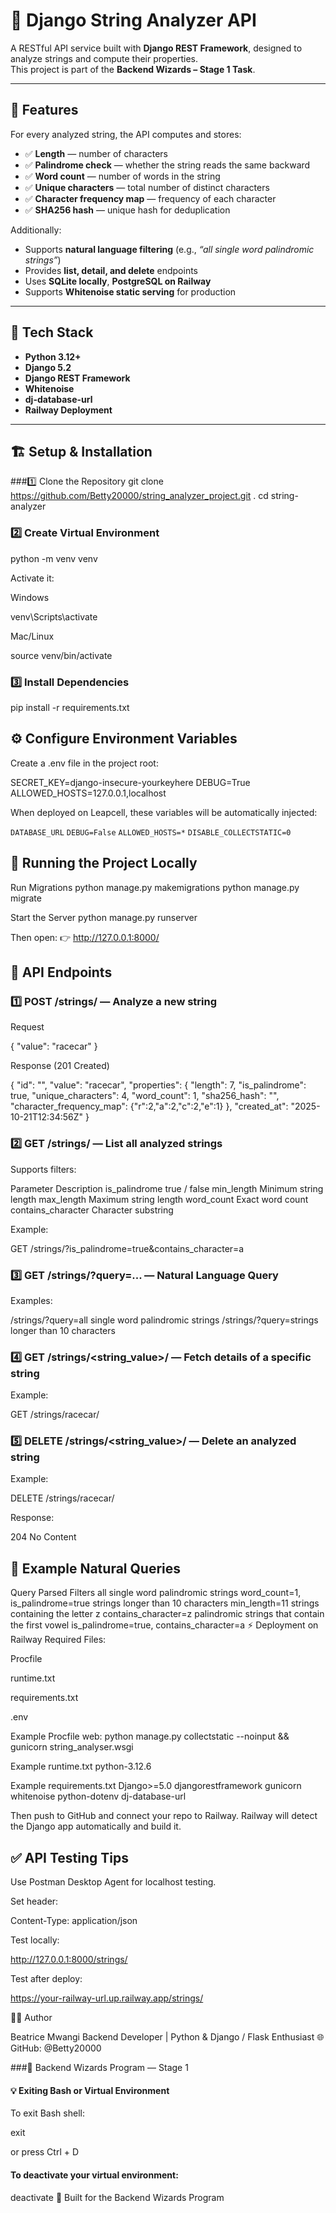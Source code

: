 # 🧠 Django String Analyzer API

A RESTful API service built with **Django REST Framework**, designed to analyze strings and compute their properties.  
This project is part of the **Backend Wizards – Stage 1 Task**.

---

## 🚀 Features

For every analyzed string, the API computes and stores:

- ✅ **Length** — number of characters  
- ✅ **Palindrome check** — whether the string reads the same backward  
- ✅ **Word count** — number of words in the string  
- ✅ **Unique characters** — total number of distinct characters  
- ✅ **Character frequency map** — frequency of each character  
- ✅ **SHA256 hash** — unique hash for deduplication  

Additionally:
- Supports **natural language filtering** (e.g., _“all single word palindromic strings”_)
- Provides **list, detail, and delete** endpoints  
- Uses **SQLite locally**, **PostgreSQL on Railway**
- Supports **Whitenoise static serving** for production  

---

## 🧩 Tech Stack

- **Python 3.12+**
- **Django 5.2**
- **Django REST Framework**
- **Whitenoise**
- **dj-database-url**
- **Railway Deployment**

---

## 🏗️ Setup & Installation
###1️⃣ Clone the Repository
git clone https://github.com/Betty20000/string_analyzer_project.git
. cd string-analyzer

### 2️⃣ Create Virtual Environment
python -m venv venv


Activate it:

Windows

venv\Scripts\activate


Mac/Linux

source venv/bin/activate

### 3️⃣ Install Dependencies
pip install -r requirements.txt

## ⚙️ Configure Environment Variables

Create a .env file in the project root:

SECRET_KEY=django-insecure-yourkeyhere
DEBUG=True
ALLOWED_HOSTS=127.0.0.1,localhost


When deployed on Leapcell, these variables will be automatically injected:

`DATABASE_URL`
`DEBUG=False`
`ALLOWED_HOSTS=*`
`DISABLE_COLLECTSTATIC=0`

## 🧠 Running the Project Locally
Run Migrations
python manage.py makemigrations
python manage.py migrate

Start the Server
python manage.py runserver


Then open:
👉 http://127.0.0.1:8000/

## 🔗 API Endpoints
### 1️⃣ POST /strings/ — Analyze a new string

Request

{
  "value": "racecar"
}


Response (201 Created)

{
  "id": "<sha256>",
  "value": "racecar",
  "properties": {
    "length": 7,
    "is_palindrome": true,
    "unique_characters": 4,
    "word_count": 1,
    "sha256_hash": "<sha256>",
    "character_frequency_map": {"r":2,"a":2,"c":2,"e":1}
  },
  "created_at": "2025-10-21T12:34:56Z"
}

### 2️⃣ GET /strings/ — List all analyzed strings

Supports filters:

Parameter	Description
is_palindrome	true / false
min_length	Minimum string length
max_length	Maximum string length
word_count	Exact word count
contains_character	Character substring

Example:

GET /strings/?is_palindrome=true&contains_character=a

### 3️⃣ GET /strings/?query=... — Natural Language Query

Examples:

/strings/?query=all single word palindromic strings
/strings/?query=strings longer than 10 characters

### 4️⃣ GET /strings/<string_value>/ — Fetch details of a specific string

Example:

GET /strings/racecar/

### 5️⃣ DELETE /strings/<string_value>/ — Delete an analyzed string

Example:

DELETE /strings/racecar/


Response:

204 No Content

## 🧾 Example Natural Queries
Query	Parsed Filters
all single word palindromic strings	word_count=1, is_palindrome=true
strings longer than 10 characters	min_length=11
strings containing the letter z	contains_character=z
palindromic strings that contain the first vowel	is_palindrome=true, contains_character=a
⚡ Deployment on Railway
Required Files:

Procfile

runtime.txt

requirements.txt

.env

Example Procfile
web: python manage.py collectstatic --noinput && gunicorn string_analyser.wsgi

Example runtime.txt
python-3.12.6

Example requirements.txt
Django>=5.0
djangorestframework
gunicorn
whitenoise
python-dotenv
dj-database-url


Then push to GitHub and connect your repo to Railway.
Railway will detect the Django app automatically and build it.

## ✅ API Testing Tips

Use Postman Desktop Agent for localhost testing.

Set header:

Content-Type: application/json


Test locally:

http://127.0.0.1:8000/strings/


Test after deploy:

https://your-railway-url.up.railway.app/strings/

🧑‍💻 Author

Beatrice Mwangi
Backend Developer | Python & Django / Flask Enthusiast
🌐 GitHub: @Betty20000

###🚀 Backend Wizards Program — Stage 1

#### 💡 Exiting Bash or Virtual Environment

To exit Bash shell:

exit


or press
Ctrl + D

#### To deactivate your virtual environment:

deactivate
🚀 Built for the Backend Wizards Program

